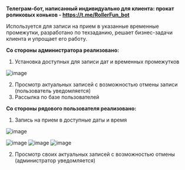 **Телеграм-бот, написанный индивидуально для клиента: прокат роликовых коньков - https://t.me/RollerFun_bot**

Используется для записи на прием в указанные временные промежутки, разработано по техзаданию, решает бизнес-задачи клиента и упрощает его работу.


**Со стороны администратора реализовано:**

1) Установка доступных для записи дат и временных промежутков

![image](https://github.com/user-attachments/assets/6727ed99-a6e1-4133-9cc2-463a01796227)

2) Просмотр актуальных записей с возможностью отмены записи (пользователь уведомляется)
3) Рассылка по базе пользователей

**Со стороны рядового пользователя реализовано:**

1) Запись на прием в доступные даты и время

![image](https://github.com/user-attachments/assets/9b8c600b-3d6a-4d81-8629-3e6d60cfb645)

![image](https://github.com/user-attachments/assets/0fd45df2-31ef-41f3-b757-6e00f8cc830e)
![image](https://github.com/user-attachments/assets/79522e50-30bf-49e1-bbc2-1c0b37f25b78)
![image](https://github.com/user-attachments/assets/3833dbf5-f76f-40ae-b41b-30758668540c)

2) Просмотр своих актуальных записей с возможностью отмены (администратор уведомляется)

